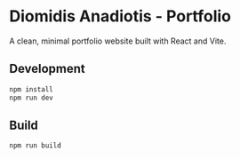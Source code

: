 # Diomidis Anadiotis - Portfolio

A clean, minimal portfolio website built with React and Vite.

## Development

```bash
npm install
npm run dev
```

## Build

```bash
npm run build
```